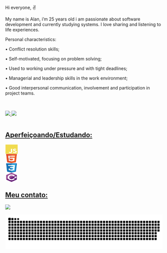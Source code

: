 Hi everyone, ✌

My name is Alan, i’m 25 years old i am passionate about software development and currently studying systems. I love sharing and listening to life experiences.

Personal characteristics:

• Conflict resolution skills;

• Self-motivated, focusing on problem solving;

• Used to working under pressure and with tight deadlines;

• Managerial and leadership skills in the work environment;

• Good interpersonal communication, involvement and participation in project teams.

<br>
<br>

<div display:grid>
  <a href="https://github.com/alanflmendes">
  <img height="140em" src="https://github-readme-stats.vercel.app/api?username=alanflmendes&show_icons=true&theme=dracula&include_all_commits=true&count_private=true"/>
  <img height="140em" src="https://github-readme-stats.vercel.app/api/top-langs/?username=alanflmendes&layout=compact&langs_count=7&theme=dracula"/>
</div>
<div style="display: grid"><br>
  
  <h2>Aperfeiçoando/Estudando:</h2>
  <img align="center" alt="Rafa-Js" height="30" width="40" src="https://raw.githubusercontent.com/devicons/devicon/master/icons/javascript/javascript-plain.svg">
  <img align="center" alt="Rafa-HTML" height="30" width="40" src="https://raw.githubusercontent.com/devicons/devicon/master/icons/html5/html5-original.svg">
  <img align="center" alt="Rafa-CSS" height="30" width="40" src="https://raw.githubusercontent.com/devicons/devicon/master/icons/css3/css3-original.svg">
  <img align="center" alt="Rafa-Csharp" height="30" width="40" src="https://raw.githubusercontent.com/devicons/devicon/master/icons/csharp/csharp-original.svg">

</div>
  
  
 
<div>
  <h2>Meu contato:</h2>
  <a href="https://www.linkedin.com/in/alan-mendes-6a1263192" target="_black"><img src="https://img.shields.io/badge/-LinkedIn-%230077B5?style=for-the-badge&logo=linkedin&logoColor=black" target="_midnight"></a> 
 
  ![Snake animation](https://github.com/alanflmendes/alanflmendes/blob/output/github-contribution-grid-snake.svg)
 
</div>
